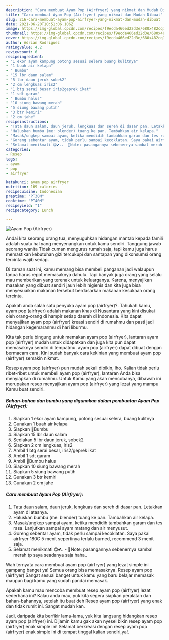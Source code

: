 ```yaml
---
description: "Cara membuat Ayam Pop (Airfryer) yang nikmat dan Mudah Dibuat"
title: "Cara membuat Ayam Pop (Airfryer) yang nikmat dan Mudah Dibuat"
slug: 216-cara-membuat-ayam-pop-airfryer-yang-nikmat-dan-mudah-dibuat
date: 2021-06-20T10:51:06.106Z
image: https://img-global.cpcdn.com/recipes/f9ecda466ed22d3e/680x482cq70/ayam-pop-airfryer-foto-resep-utama.jpg
thumbnail: https://img-global.cpcdn.com/recipes/f9ecda466ed22d3e/680x482cq70/ayam-pop-airfryer-foto-resep-utama.jpg
cover: https://img-global.cpcdn.com/recipes/f9ecda466ed22d3e/680x482cq70/ayam-pop-airfryer-foto-resep-utama.jpg
author: Adrian Rodriguez
ratingvalue: 4.2
reviewcount: 6
recipeingredient:
- "1 ekor ayam kampung potong sesuai selera buang kulitnya"
- "1 buah air kelapa"
- " Bumbu"
- "15 lbr daun salam"
- "5 lbr daun jeruk sobek2"
- "2 cm lengkuas iris2"
- "1 btg serai besar iris2geprek ikat"
- "1 sdt garam"
- " Bumbu halus"
- "10 siung bawang merah"
- "5 siung bawang putih"
- "3 btr kemiri"
- "2 cm jahe"
recipeinstructions:
- "Tata daun salam, daun jeruk, lengkuas dan sereh di dasar pan. Letakkan ayam di atasnya."
- "Haluskan bumbu (me: blender) tuang ke pan. Tambahkan air kelapa."
- "Masak/ungkep sampai ayam, ketika mendidih tambahkan garam dan tes rasa. Lanjutkan sampai ayam matang dan air menyusut."
- "Goreng sebentar ayam, tidak perlu sampai kecoklatan. Saya pakai airfryer 180C 5 menit sepertinya terlalu burned, recommend 3 menit saja."
- "Selamat menikmati 😋💕..  🔅Note: pasangannya sebenernya sambal merah tp saya seadanya saja haha.."
categories:
- Resep
tags:
- ayam
- pop
- airfryer

katakunci: ayam pop airfryer 
nutrition: 169 calories
recipecuisine: Indonesian
preptime: "PT30M"
cooktime: "PT40M"
recipeyield: "1"
recipecategory: Lunch

---
```



![Ayam Pop (Airfryer)](https://img-global.cpcdn.com/recipes/f9ecda466ed22d3e/680x482cq70/ayam-pop-airfryer-foto-resep-utama.jpg)

Andai kita seorang orang tua, menyuguhkan hidangan mantab kepada famili adalah suatu hal yang menyenangkan untuk kamu sendiri. Tanggung jawab seorang  wanita Tidak cuman mengurus rumah saja, tapi kamu juga harus memastikan kebutuhan gizi tercukupi dan santapan yang dikonsumsi orang tercinta wajib sedap.

Di zaman  saat ini, kamu memang bisa membeli panganan jadi walaupun tanpa harus repot memasaknya dahulu. Tapi banyak juga orang yang selalu mau memberikan yang terenak untuk keluarganya. Karena, menyajikan masakan yang dibuat sendiri jauh lebih higienis dan kita juga bisa menyesuaikan makanan tersebut berdasarkan makanan kesukaan orang tercinta. 



Apakah anda salah satu penyuka ayam pop (airfryer)?. Tahukah kamu, ayam pop (airfryer) adalah makanan khas di Nusantara yang kini disukai oleh orang-orang di hampir setiap daerah di Indonesia. Kita dapat menyajikan ayam pop (airfryer) kreasi sendiri di rumahmu dan pasti jadi hidangan kegemaranmu di hari liburmu.

Kita tak perlu bingung untuk memakan ayam pop (airfryer), lantaran ayam pop (airfryer) mudah untuk didapatkan dan juga kita pun dapat memasaknya sendiri di tempatmu. ayam pop (airfryer) dapat dibuat dengan bermacam cara. Kini sudah banyak cara kekinian yang membuat ayam pop (airfryer) semakin nikmat.

Resep ayam pop (airfryer) pun mudah sekali dibikin, lho. Kalian tidak perlu ribet-ribet untuk membeli ayam pop (airfryer), lantaran Anda bisa menyiapkan di rumahmu. Untuk Kamu yang akan mencobanya, dibawah ini merupakan resep menyajikan ayam pop (airfryer) yang lezat yang mampu Kamu buat sendiri.

<!--inarticleads1-->

##### Bahan-bahan dan bumbu yang digunakan dalam pembuatan Ayam Pop (Airfryer):

1. Siapkan 1 ekor ayam kampung, potong sesuai selera, buang kulitnya
1. Gunakan 1 buah air kelapa
1. Siapkan  🔅Bumbu
1. Siapkan 15 lbr daun salam
1. Sediakan 5 lbr daun jeruk, sobek2
1. Siapkan 2 cm lengkuas, iris2
1. Ambil 1 btg serai besar, iris2/geprek ikat
1. Ambil 1 sdt garam
1. Ambil  🔅Bumbu halus
1. Siapkan 10 siung bawang merah
1. Siapkan 5 siung bawang putih
1. Gunakan 3 btr kemiri
1. Gunakan 2 cm jahe




<!--inarticleads2-->

##### Cara membuat Ayam Pop (Airfryer):

1. Tata daun salam, daun jeruk, lengkuas dan sereh di dasar pan. Letakkan ayam di atasnya.
1. Haluskan bumbu (me: blender) tuang ke pan. Tambahkan air kelapa.
1. Masak/ungkep sampai ayam, ketika mendidih tambahkan garam dan tes rasa. Lanjutkan sampai ayam matang dan air menyusut.
1. Goreng sebentar ayam, tidak perlu sampai kecoklatan. Saya pakai airfryer 180C 5 menit sepertinya terlalu burned, recommend 3 menit saja.
1. Selamat menikmati 😋💕..  - 🔅Note: pasangannya sebenernya sambal merah tp saya seadanya saja haha..




Wah ternyata cara membuat ayam pop (airfryer) yang lezat simple ini gampang banget ya! Semua orang bisa memasaknya. Resep ayam pop (airfryer) Sangat sesuai banget untuk kamu yang baru belajar memasak maupun bagi kamu yang sudah pandai memasak.

Apakah kamu mau mencoba membuat resep ayam pop (airfryer) lezat sederhana ini? Kalau anda mau, yuk kita segera siapkan peralatan dan bahan-bahannya, setelah itu buat deh Resep ayam pop (airfryer) yang enak dan tidak rumit ini. Sangat mudah kan. 

Jadi, daripada kita berfikir lama-lama, yuk kita langsung hidangkan resep ayam pop (airfryer) ini. Dijamin kamu gak akan nyesel bikin resep ayam pop (airfryer) enak simple ini! Selamat berkreasi dengan resep ayam pop (airfryer) enak simple ini di tempat tinggal kalian sendiri,ya!.

